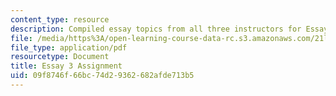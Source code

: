 ```yaml
---
content_type: resource
description: Compiled essay topics from all three instructors for Essay 3.
file: /media/https%3A/open-learning-course-data-rc.s3.amazonaws.com/21l-017-the-art-of-the-probable-literature-and-probability-spring-2008/09f8746f66bc74d29362682afde713b5_essay3_compiled.pdf
file_type: application/pdf
resourcetype: Document
title: Essay 3 Assignment
uid: 09f8746f-66bc-74d2-9362-682afde713b5
---
```

